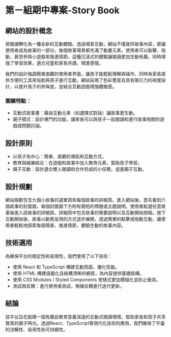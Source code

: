 # 第ㄧ組期中專案-Story Book

## 網站的設計概念
將閱讀轉化為一種全新的互動體驗。透過場景互動，網站不僅提供故事內容，更讓使用者成為故事的一部分。每個故事場景都充滿了動畫元素，使用者可以點擊、拖動，甚至參與小遊戲來推進情節。這種沉浸式的體驗讓閱讀更加生動有趣，同時增強了學習效果，適合兒童和家長共讀，增進感情。

我們的設計強調簡單直觀的使用者界面，讓孩子能輕鬆理解與操作，同時為家長提供方便的工具來協助與孩子進行互動。網站採用了色彩豐富且具有吸引力的視覺設計，以提升孩子的參與度，並結合互動遊戲增強體驗感。

### 關鍵特點：
* 互動式故事書：藉由互動元素（如選擇式對話）讓故事更生動。
* 親子模式：設計專門的功能，讓家長可以與孩子一起閱讀和進行故事相關的遊戲或問題討論。

## 設計原則
* 以孩子為中心：簡單、直觀的導航和互動方式。
* 教育與娛樂結合：在遊戲和故事中加入教育元素，幫助孩子學習。
* 親子互動：設計適合雙人閱讀和合作完成的小任務，促進親子互動。

## 設計規劃
網站規劃包含九個小故事的選單頁和每個故事的詳細頁。進入網站後，首先看到六個故事的封面圖，每個封面圖下方附有簡短的標題或主題說明。使用者點選任意故事後進入該故事的詳細頁，詳細頁中包含故事的簡要說明以及互動開始按鈕。按下互動開始後，故事以動態呈現的方式逐步展開，透過簡單的點擊或拖動互動，讓使用者輕鬆地探索每個場景、推進情節，體驗生動的故事內容。

## 技術選用
為確保平台的穩定性和易用性，我們使用了以下技術：
* 使用 React 和 TypeScript 構建互動頁面，優化性能。
* 使用 HTML 構建語義化且結構清晰的網頁，為內容提供基礎結構。
* 使用 CSS Modules / Styled Components 使樣式更加模組化並防止衝突。
* 測試與反饋：進行使用者測試，根據反饋進行迭代更新。

## 結論
該平台旨在創建一個有趣且教育意義深遠的互動式閱讀環境，幫助家長和孩子共享寶貴的親子時光。透過React、TypeScript等現代化技術的應用，我們確保了平臺的流暢性、易用性和可持續性。